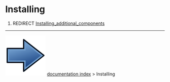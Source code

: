 # Installing
1.  REDIRECT [Installing_additional_components](Installing_additional_components.md)



---
![](images/Button_right.svg) [documentation index](../README.md) > Installing
